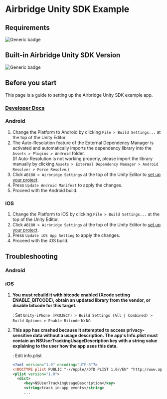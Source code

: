 # Airbridge Unity SDK Example

## Requirements
![Generic badge](https://img.shields.io/badge/Unity-2020.3.41f1-black.svg)

## <a id="plugin-build-for">Built-in Airbridge Unity SDK Version
![Generic badge](https://img.shields.io/badge/Airbridge_Unity_SDK-1.9.3-orange.svg)

## Before you start

This page is a guide to setting up the Airbridge Unity SDK example app.

###  [Developer Docs](https://developers.airbridge.io/v1.1-en/docs/unity-sdk)

### Android

1. Change the Platform to Android by clicking `File > Build Settings...` at the top of the Unity Editor.
2. The Auto-Resolution feature of the External Dependency Manager is activated and automatically imports the
   dependency library into the `Assets > Plugins > Android` folder.    
   (If Auto-Resolution is not working properly, please import the library manually by clicking `Assets > External Dependency Manager > Android Resolver > Force Resolve`.)
3. Click `AB180 > Airbridge Settings` at the top of the Unity Editor to [set up your project](https://developers.airbridge.io/v1.1-en/docs/unity-sdk#project-setup).
4. Press `Update Android Manifest` to apply the changes.
5. Proceed with the Android build.

### iOS

1. Change the Platform to iOS by clicking `File > Build Settings...` at the top of the Unity Editor.
2. Click `AB180 > Airbridge Settings` at the top of the Unity Editor to [set up your project](https://developers.airbridge.io/v1.1-en/docs/unity-sdk#project-setup).
3. Press `Update iOS App Setting` to apply the changes.
4. Proceed with the iOS build.

## Troubleshooting

### Android

### iOS

1. **You must rebuild it with bitcode enabled (Xcode setting ENABLE_BITCODE), obtain an updated library from the vendor, or disable bitcode for this target.**

    : Set `Unity-iPhone (PROJECT) > Build Settings (All | Combined) > Build Options > Enable Bitcode` to `NO`

2. **This app has crashed because it attempted to access privacy-sensitive data without a usage description.  The app's Info.plist must contain an NSUserTrackingUsageDescription key with a string value explaining to the user how the app uses this data.**
 
    : Edit info.plist

    ```xml
   <?xml version="1.0" encoding="UTF-8"?>
   <!DOCTYPE plist PUBLIC "-//Apple//DTD PLIST 1.0//EN" "http://www.apple.com/DTDs/PropertyList-1.0.dtd">
   <plist version="1.0">
      <dict>
         <key>NSUserTrackingUsageDescription</key>
         <string>track in-app events</string>
         ...
    ```

